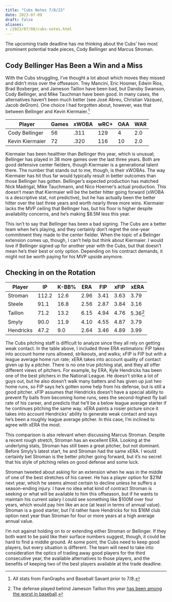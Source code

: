 ```yaml
---
title: "Cubs Notes 7/8/23"
date: 2023-07-09
draft: false
aliases:
- /2023/07/08/cubs-notes.html
---
```


The upcoming trade deadline has me thinking about the Cubs’ two most prominent potential trade pieces, Cody Bellinger and Marcus Stroman.

## Cody Bellinger Has Been a Win and a Miss
With the Cubs struggling, I’ve thought a lot about which moves they missed and didn’t miss over the offseason. Trey Mancini, Eric Hosmer, Edwin Rios, Brad Boxberger, and Jameson Taillon have been bad, but Dansby Swanson, Cody Bellinger, and Mike Tauchman have been good. In many cases, the alternatives haven’t been much better (see José Abreu, Christian Vázquez, Jacob deGrom). One choice I had forgotten about, however, was that between Bellinger and Kevin Kiermaier.[^1]

| Player          | Games | xWOBA | wRC+ | OAA | WAR |
| --------------- | ----- | ----- | ---- | --- | --- |
| Cody Bellinger  | 56    | .311  | 129  | 4   | 2.0 |
| Kevin Kiermaier | 72    | .320  | 116  | 10  | 2.0 |

Kiermaier has been healthier than Bellinger this year, which is unusual; Bellinger has played in 38 more games over the last three years. Both are good defensive center fielders, though Kiermaier is a generational talent there. The number that stands out to me, though, is their xWOBAs. The way Kiermaier has hit thus far would typically result in better outcomes than those Bellinger has gotten. Bellinger’s expected production has matched Nick Madrigal, Mike Tauchmann, and Nico Hoerner’s actual production. This doesn’t mean that Kiermaier will be the better hitter going forward (xWOBA is a descriptive stat, not predictive), but he has actually been the better hitter over the last three years and worth nearly three more wins. Kiermaier lacks the MVP ceiling that Bellinger has, but his floor is higher despite availability concerns, and he’s making $8.5M less this year.

This isn’t to say that Bellinger has been a bad signing. The Cubs are a better team when he’s playing, and they certainly don’t regret the one-year commitment they made to the center fielder. When the topic of a Belinger extension comes up, though, I can’t help but think about Kiermaier. I would love if Bellinger signed up for another year with the Cubs, but that doesn’t mean he’s their best or only option. Depending on his contract demands, it might not be worth paying for his MVP upside anymore.

## Checking in on the Rotation
| Player    | IP    | K-BB% | ERA  | FIP  | xFIP | xERA     |
|-----------|-------|-------|------|------|------|----------|
| Stroman   | 112.2 | 12.6  | 2.96 | 3.41 | 3.63 | 3.79     |
| Steele    | 91.1  | 16.8  | 2.56 | 2.87 | 3.84 | 3.16     |
| Taillon   | 71.2  | 13.2  | 6.15 | 4.94 | 4.76 | 5.36[^2] |
| Smyly     | 90.0  | 11.9  | 4.10 | 4.55 | 4.87 | 3.79     |
| Hendricks | 47.2  | 9.0   | 2.64 | 3.46 | 4.89 | 3.99     |

The Cubs pitching staff is difficult to analyze since they all rely on getting weak contact. In the table above, I included three ERA estimators: FIP takes into account home runs allowed, strikeouts, and walks; xFIP is FIP but with a league average home run rate; xERA takes into account quality of contact given up by a pitcher. There is no one true pitching stat, and they all offer different views of pitchers. For example, by ERA, Kyle Hendricks has been one of the best pitchers in the National League. He doesn’t strike a lot of guys out, but he also doesn’t walk many batters and has given up just two home runs, so FIP says he’s gotten some help from his defense, but is still a good pitcher. xFIP assumes that Hendricks doesn’t have a special ability to prevent fly balls from becoming home runs, sees the second-highest fly ball rate of his career, and predicts that he’ll be a below league average starter if he continues pitching the same way. xERA paints a rosier picture since it takes into account Hendricks’ ability to generate weak contact and says he’s been a roughly league average pitcher. In this case, I’m inclined to agree with xERA the most.

This comparison is also relevant when discussing Marcus Stroman. Despite a recent rough stretch, Stroman has an excellent ERA. Looking at the underlying stats, Stroman has still been a great pitcher, but not dominant. Before Smyly’s latest start, he and Stroman had the same xERA. I would certainly bet Stroman is the better pitcher going forward, but it’s no secret that his style of pitching relies on good defense and some luck.

Stroman tweeted about asking for an extension when he was in the middle of one of the best stretches of his career. He has a player option for $21M next year, which he seems almost certain to decline unless he suffers a season-ending injury. I have no idea what kind of contract Stroman is seeking or what will be available to him this offseason, but if he wants to maintain his current salary I could see something like $100M over four years, which would pay him like an ace (at least in terms of annual value). Stroman is a good starter, but I'd rather have Hendricks for his $16M club option next year than Stroman for four or more years at a high average annual value.

I’m not against holding on to or extending either Stroman or Bellinger. If they both want to be paid like their surface numbers suggest, though, it could be hard to find a middle ground. At some point, the Cubs need to keep good players, but every situation is different. The team will need to take into consideration the optics of trading away good players for the third consecutive year, the available alternatives to those players, and the benefits of keeping two of the best players available at the trade deadline.

[^1]: All stats from FanGraphs and Baseball Savant prior to 7/8.
[^2]: The defense played behind Jameson Taillon this year [has been among the worst in baseball](https://baseballsavant.mlb.com/leaderboard/outs\_above\_average?type=Pitcher&startYear=2023&endYear=2023&split=yes&team=&range=year&min=q&pos=&roles=&viz=hide&sort=5&sortDir=asc).
